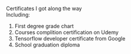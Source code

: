 Certificates I got along the way<br>
Including:
<ol>
  <li>First degree grade chart</li>
  <li>Courses complition certification on Udemy</li>
  <li>Tensorflow developer certificate from Google</li>
  <li>School graduation diploma</li>
</ol>
